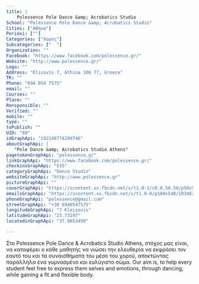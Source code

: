 ```yaml
---
title: |
    Polessence Pole Dance &amp; Acrobatics Studio
School: "Polessence Pole Dance &amp; Acrobatics Studio"
Cities: ["Αθήνα"]
Perioxi: [""]
Categories: ["Χορός"]
Subcategories: ["  "]
Organization: ""
Facebook: "https://www.facebook.com/polessence.gr/"
Website: "http://www.polessence.gr/"
Logo: ""
Address: "Klisovis 7, Athina 106 77, Greece"
TK: ""
Phone: "694 054 7575"
email: ""
Courses: ""
Place: ""
Rensponsible: ""
Verified: ""
mobile: ""
type: ""
toPublish: ""
UID: "88"
idGraphApi: "192146774299746"
aboutGraphApi: | 
   "Pole Dance &amp; Acrobatics Studio Athens"
pagetokenGraphApi: "polessence.gr"
linkGraphApi: "https://www.facebook.com/polessence.gr/"
checkinsGraphApi: "535"
categoryGraphApi: "Dance Studio"
websiteGraphApi: "http://www.polessence.gr"
pictureGraphApi: ""
coverGraphApi: "https://scontent.xx.fbcdn.net/v/t1.0-1/c0.0.50.50/p50x50/21077584_803369589844125_3818913377159419070_n.jpg?oh=00f2e30c889fb62f1d7757368ff5d07b&amp;oe=5B03188B"
emailsGraphApi: "https://scontent.xx.fbcdn.net/v/t1.0-0/p180x540/10346275_277647229083033_6946529995414681749_n.jpg?oh=f4606f4e00a9168a1f747f0722c70532&amp;oe=5B46AFEA"
phoneGraphApi: "polessence@gmail.com"
streetGraphApi: "+30 6940547575"
longitudeGraphApi: "7 Kleisovis"
latitudeGraphApi: "23.73197"
locatedinGraphApi: "37.9853499"

---
```


Στο Polessence Pole Dance &amp; Acrobatics Studio Athens, στόχος μας είναι, να καταφέρει ο κάθε μαθητής να νιώσει την ελευθερία να εκφράσει τον εαυτό του και τα συναισθήματά του μέσο του χορού, αποκτώντας παράλληλα ένα γυμνασμένο και ευλύγιστο σώμα. Our aim is, to help every student feel free to express them selves and emotions, through dancing, while gaining a fit and flexible body.

